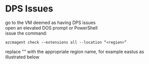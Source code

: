 # DPS Issues

go to the VM deemed as having DPS issues<br>
open an elevated DOS prompt or PowerShell<br>
issue the command: <br>
```
azcmagent check --extensions all --location “<region>”
```
replace "<region>" with the appropriate region name, for example eastus as illustrated below<br>

